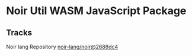 # Noir Util WASM JavaScript Package

## Tracks

Noir lang Repository [noir-lang/noir@2688dc4](https://github.com/noir-lang/noir/tree/2688dc405968dcd9b7a9486cc9cabffd9698dce8)
